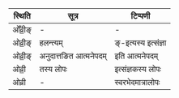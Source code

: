 | स्थिति | सूत्र | टिप्पणी |
| ----- | ------- | ------ |
| ओँव्री॒ङ् | - | - |
| ओव्री॒ङ् | हलन्त्यम् | ङ्-इत्यस्य इत्संज्ञा |
| ओव्री॒ङ् | अनुदात्तङित आत्मनेपदम् | इति आत्मनेपदम् |
| ओव्री॒ | तस्य लोपः | इत्संज्ञकस्य लोपः |
| ओव्री | - | स्वरभेदमात्रालोपः |
